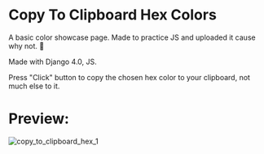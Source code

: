 # Copy To Clipboard Hex Colors

A basic color showcase page. Made to practice JS and uploaded it cause why not. 🤷

Made with Django 4.0, JS.

Press "Click" button to copy the chosen hex color to your clipboard, not much else to it.

# Preview:

![copy_to_clipboard_hex_1](https://user-images.githubusercontent.com/86254474/156938124-0d410bcf-880a-43e0-8a1b-365beabfa257.png)
